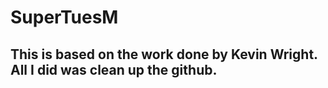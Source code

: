 # SuperTuesM

## This is based on the work done by Kevin Wright. All I did was clean up the github. 
